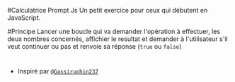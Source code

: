 #Calculatrice Prompt Js
Un petit exercice pour ceux qui débutent en JavaScript.

#Principe
Lancer une boucle qui va demander l'opération à effectuer, les deux nombres concernés, affichier le resultat et demander à l'utilisateur s'il veut continuer ou pas et renvoie sa réponse (`true` ou `false`)


#
#
- Inspiré par [`@Gassiruphin237`][ruphin]

[ruphin]: https://github.com/Gassiruphin237
